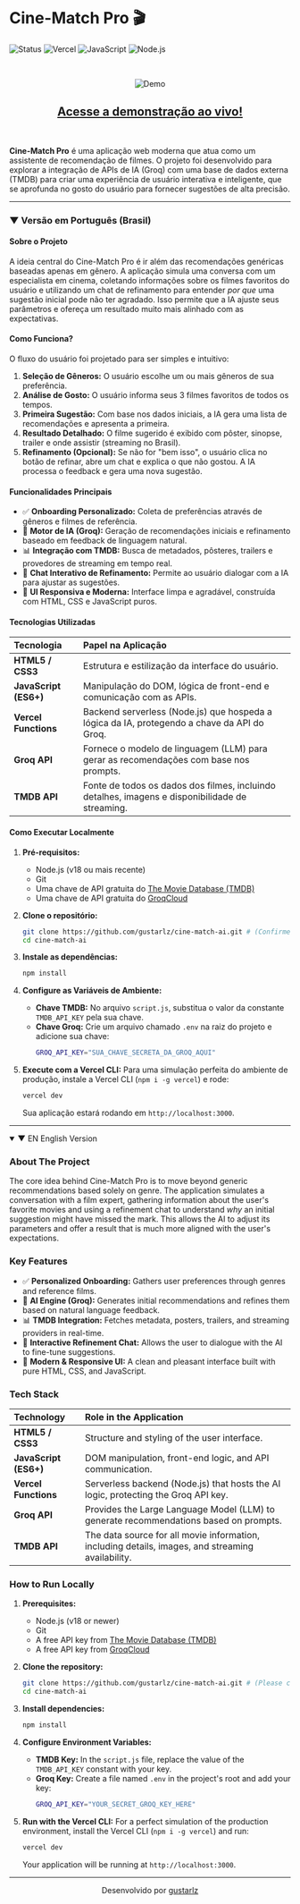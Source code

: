 # Cine-Match Pro 🎬

![Status](https://img.shields.io/badge/status-em--desenvolvimento-yellow)
![Vercel](https://img.shields.io/badge/deploy-Vercel-black?logo=vercel)
![JavaScript](https://img.shields.io/badge/JavaScript-ES6+-yellow?logo=javascript)
![Node.js](https://img.shields.io/badge/Node.js-Serverless-green?logo=nodedotjs)

<br>
 
<p align="center">
  <img src="https://i.imgur.com/LQE6oFD.gif" alt="Demo">
</p>


</p>

<h2 align="center">
  <a href="https://cine-match-o1oc3hawp-gustavo-rosas-projects-c2c1e6dc.vercel.app//"><strong>Acesse a demonstração ao vivo!</strong></a>
</h2>

<br>

**Cine-Match Pro** é uma aplicação web moderna que atua como um assistente de recomendação de filmes. O projeto foi desenvolvido para explorar a integração de APIs de IA (Groq) com uma base de dados externa (TMDB) para criar uma experiência de usuário interativa e inteligente, que se aprofunda no gosto do usuário para fornecer sugestões de alta precisão.

---

### ▼ Versão em Português (Brasil)

#### **Sobre o Projeto**

A ideia central do Cine-Match Pro é ir além das recomendações genéricas baseadas apenas em gênero. A aplicação simula uma conversa com um especialista em cinema, coletando informações sobre os filmes favoritos do usuário e utilizando um chat de refinamento para entender *por que* uma sugestão inicial pode não ter agradado. Isso permite que a IA ajuste seus parâmetros e ofereça um resultado muito mais alinhado com as expectativas.

#### **Como Funciona?**

O fluxo do usuário foi projetado para ser simples e intuitivo:
1.  **Seleção de Gêneros:** O usuário escolhe um ou mais gêneros de sua preferência.
2.  **Análise de Gosto:** O usuário informa seus 3 filmes favoritos de todos os tempos.
3.  **Primeira Sugestão:** Com base nos dados iniciais, a IA gera uma lista de recomendações e apresenta a primeira.
4.  **Resultado Detalhado:** O filme sugerido é exibido com pôster, sinopse, trailer e onde assistir (streaming no Brasil).
5.  **Refinamento (Opcional):** Se não for "bem isso", o usuário clica no botão de refinar, abre um chat e explica o que não gostou. A IA processa o feedback e gera uma nova sugestão.

#### **Funcionalidades Principais**
-   ✅ **Onboarding Personalizado:** Coleta de preferências através de gêneros e filmes de referência.
-   🧠 **Motor de IA (Groq):** Geração de recomendações iniciais e refinamento baseado em feedback de linguagem natural.
-   📊 **Integração com TMDB:** Busca de metadados, pôsteres, trailers e provedores de streaming em tempo real.
-   💬 **Chat Interativo de Refinamento:** Permite ao usuário dialogar com a IA para ajustar as sugestões.
-   📱 **UI Responsiva e Moderna:** Interface limpa e agradável, construída com HTML, CSS e JavaScript puros.

#### **Tecnologias Utilizadas**

| Tecnologia | Papel na Aplicação |
| :--- | :--- |
| **HTML5 / CSS3** | Estrutura e estilização da interface do usuário. |
| **JavaScript (ES6+)** | Manipulação do DOM, lógica de front-end e comunicação com as APIs. |
| **Vercel Functions**| Backend serverless (Node.js) que hospeda a lógica da IA, protegendo a chave da API do Groq. |
| **Groq API** | Fornece o modelo de linguagem (LLM) para gerar as recomendações com base nos prompts. |
| **TMDB API** | Fonte de todos os dados dos filmes, incluindo detalhes, imagens e disponibilidade de streaming. |




#### **Como Executar Localmente**

1.  **Pré-requisitos:**
    -   Node.js (v18 ou mais recente)
    -   Git
    -   Uma chave de API gratuita do [The Movie Database (TMDB)](https://www.themoviedb.org/signup)
    -   Uma chave de API gratuita do [GroqCloud](https://console.groq.com/keys)

2.  **Clone o repositório:**
    ```bash
    git clone https://github.com/gustarlz/cine-match-ai.git # (Confirme se o nome do repo está correto)
    cd cine-match-ai
    ```

3.  **Instale as dependências:**
    ```bash
    npm install
    ```

4.  **Configure as Variáveis de Ambiente:**
    -   **Chave TMDB:** No arquivo `script.js`, substitua o valor da constante `TMDB_API_KEY` pela sua chave.
    -   **Chave Groq:** Crie um arquivo chamado `.env` na raiz do projeto e adicione sua chave:
        ```bash
        GROQ_API_KEY="SUA_CHAVE_SECRETA_DA_GROQ_AQUI"
        ```

5.  **Execute com a Vercel CLI:**
    Para uma simulação perfeita do ambiente de produção, instale a Vercel CLI (`npm i -g vercel`) e rode:
    ```bash
    vercel dev
    ```
    Sua aplicação estará rodando em `http://localhost:3000`.

---

<details open>
<summary>▼ EN English Version</summary>

### **About The Project**

The core idea behind Cine-Match Pro is to move beyond generic recommendations based solely on genre. The application simulates a conversation with a film expert, gathering information about the user's favorite movies and using a refinement chat to understand *why* an initial suggestion might have missed the mark. This allows the AI to adjust its parameters and offer a result that is much more aligned with the user's expectations.

### **Key Features**
-   ✅ **Personalized Onboarding:** Gathers user preferences through genres and reference films.
-   🧠 **AI Engine (Groq):** Generates initial recommendations and refines them based on natural language feedback.
-   📊 **TMDB Integration:** Fetches metadata, posters, trailers, and streaming providers in real-time.
-   💬 **Interactive Refinement Chat:** Allows the user to dialogue with the AI to fine-tune suggestions.
-   📱 **Modern & Responsive UI:** A clean and pleasant interface built with pure HTML, CSS, and JavaScript.

### **Tech Stack**

| Technology | Role in the Application |
| :--- | :--- |
| **HTML5 / CSS3** | Structure and styling of the user interface. |
| **JavaScript (ES6+)** | DOM manipulation, front-end logic, and API communication. |
| **Vercel Functions**| Serverless backend (Node.js) that hosts the AI logic, protecting the Groq API key. |
| **Groq API** | Provides the Large Language Model (LLM) to generate recommendations based on prompts. |
| **TMDB API** | The data source for all movie information, including details, images, and streaming availability. |

### **How to Run Locally**

1.  **Prerequisites:**
    -   Node.js (v18 or newer)
    -   Git
    -   A free API key from [The Movie Database (TMDB)](https://www.themoviedb.org/signup)
    -   A free API key from [GroqCloud](https://console.groq.com/keys)

2.  **Clone the repository:**
    ```bash
    git clone https://github.com/gustarlz/cine-match-ai.git # (Please confirm repo name is correct)
    cd cine-match-ai
    ```

3.  **Install dependencies:**
    ```bash
    npm install
    ```

4.  **Configure Environment Variables:**
    -   **TMDB Key:** In the `script.js` file, replace the value of the `TMDB_API_KEY` constant with your key.
    -   **Groq Key:** Create a file named `.env` in the project's root and add your key:
        ```bash
        GROQ_API_KEY="YOUR_SECRET_GROQ_KEY_HERE"
        ```

5.  **Run with the Vercel CLI:**
    For a perfect simulation of the production environment, install the Vercel CLI (`npm i -g vercel`) and run:
    ```bash
    vercel dev
    ```
    Your application will be running at `http://localhost:3000`.

</details>

---

<p align="center">Desenvolvido por <a href="https://github.com/gustarlz">gustarlz</a></p>
